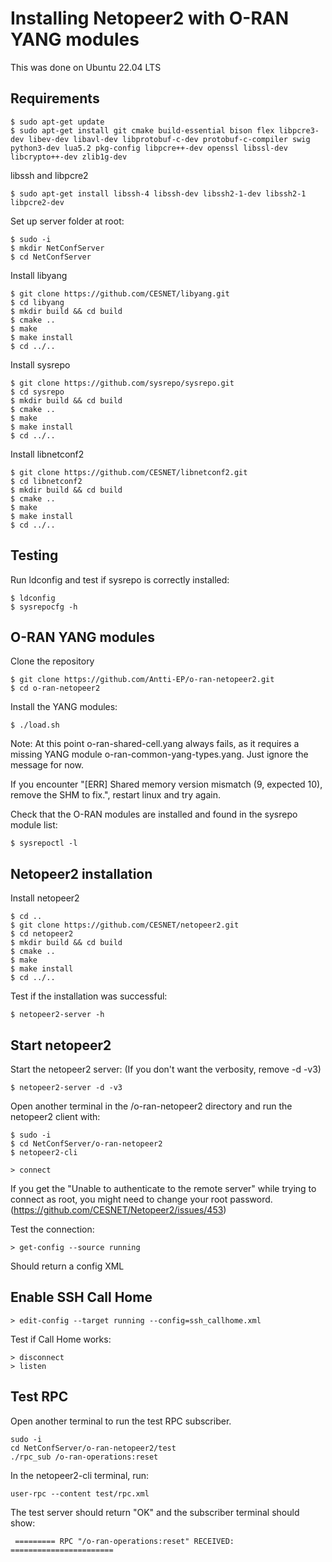 # Installing Netopeer2 with O-RAN YANG modules

This was done on Ubuntu 22.04 LTS


## Requirements

```
$ sudo apt-get update
$ sudo apt-get install git cmake build-essential bison flex libpcre3-dev libev-dev libavl-dev libprotobuf-c-dev protobuf-c-compiler swig python3-dev lua5.2 pkg-config libpcre++-dev openssl libssl-dev libcrypto++-dev zlib1g-dev
```

libssh and libpcre2

```
$ sudo apt-get install libssh-4 libssh-dev libssh2-1-dev libssh2-1 libpcre2-dev
```

Set up server folder at root:

```
$ sudo -i
$ mkdir NetConfServer
$ cd NetConfServer
```

Install libyang

```
$ git clone https://github.com/CESNET/libyang.git
$ cd libyang
$ mkdir build && cd build 
$ cmake ..
$ make
$ make install
$ cd ../..
```

Install sysrepo

```
$ git clone https://github.com/sysrepo/sysrepo.git
$ cd sysrepo
$ mkdir build && cd build 
$ cmake ..
$ make
$ make install
$ cd ../..
```

Install libnetconf2

```
$ git clone https://github.com/CESNET/libnetconf2.git
$ cd libnetconf2
$ mkdir build && cd build 
$ cmake ..
$ make
$ make install
$ cd ../..
```

## Testing

Run ldconfig and test if sysrepo is correctly installed:

```
$ ldconfig
$ sysrepocfg -h
```

## O-RAN YANG modules

Clone the repository

```
$ git clone https://github.com/Antti-EP/o-ran-netopeer2.git
$ cd o-ran-netopeer2
```

Install the YANG modules:

```
$ ./load.sh
```

Note: At this point o-ran-shared-cell.yang always fails, as it requires a missing YANG module o-ran-common-yang-types.yang. Just ignore the message for now.

If you encounter "[ERR] Shared memory version mismatch (9, expected 10), remove the SHM to fix.", restart linux and try again.


Check that the O-RAN modules are installed and found in the sysrepo module list:
```
$ sysrepoctl -l
```

## Netopeer2 installation

Install netopeer2

```
$ cd ..
$ git clone https://github.com/CESNET/netopeer2.git
$ cd netopeer2
$ mkdir build && cd build 
$ cmake ..
$ make
$ make install
$ cd ../..
```

Test if the installation was successful:
```
$ netopeer2-server -h
```

## Start netopeer2

Start the netopeer2 server: (If you don't want the verbosity, remove -d -v3)

```
$ netopeer2-server -d -v3
```

Open another terminal in the /o-ran-netopeer2 directory and run the netopeer2 client with:

```
$ sudo -i
$ cd NetConfServer/o-ran-netopeer2
$ netopeer2-cli

> connect
```

If you get the "Unable to authenticate to the remote server" while trying to connect as root, you might need to change your root password.
(https://github.com/CESNET/Netopeer2/issues/453)

Test the connection:

```
> get-config --source running
```

Should return a config XML 

## Enable SSH Call Home

```
> edit-config --target running --config=ssh_callhome.xml
```

Test if Call Home works:

```
> disconnect
> listen
```

## Test RPC 

Open another terminal to run the test RPC subscriber.

```
sudo -i
cd NetConfServer/o-ran-netopeer2/test
./rpc_sub /o-ran-operations:reset
```

In the netopeer2-cli terminal, run:

```
user-rpc --content test/rpc.xml
```

The test server should return "OK" and the subscriber terminal should show:

```
 ========= RPC "/o-ran-operations:reset" RECEIVED: =======================
```








